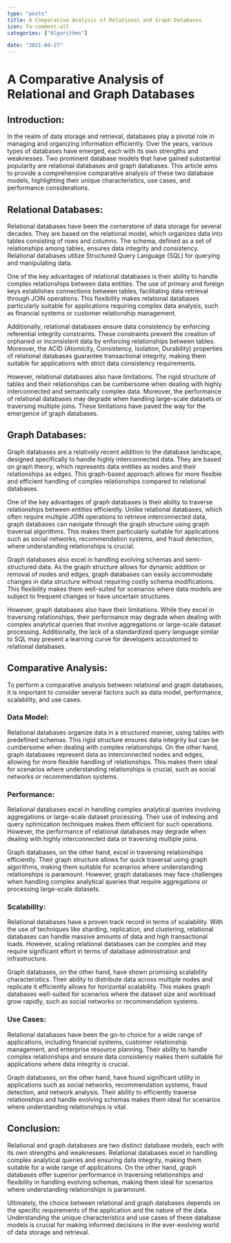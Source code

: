```yaml
---
type: "posts"
title: A Comparative Analysis of Relational and Graph Databases
icon: fa-comment-alt
categories: ["Algorithms"]

date: "2021-04-27"
---
```




# A Comparative Analysis of Relational and Graph Databases

## Introduction:

In the realm of data storage and retrieval, databases play a pivotal role in managing and organizing information efficiently. Over the years, various types of databases have emerged, each with its own strengths and weaknesses. Two prominent database models that have gained substantial popularity are relational databases and graph databases. This article aims to provide a comprehensive comparative analysis of these two database models, highlighting their unique characteristics, use cases, and performance considerations.

## Relational Databases:

Relational databases have been the cornerstone of data storage for several decades. They are based on the relational model, which organizes data into tables consisting of rows and columns. The schema, defined as a set of relationships among tables, ensures data integrity and consistency. Relational databases utilize Structured Query Language (SQL) for querying and manipulating data.

One of the key advantages of relational databases is their ability to handle complex relationships between data entities. The use of primary and foreign keys establishes connections between tables, facilitating data retrieval through JOIN operations. This flexibility makes relational databases particularly suitable for applications requiring complex data analysis, such as financial systems or customer relationship management.

Additionally, relational databases ensure data consistency by enforcing referential integrity constraints. These constraints prevent the creation of orphaned or inconsistent data by enforcing relationships between tables. Moreover, the ACID (Atomicity, Consistency, Isolation, Durability) properties of relational databases guarantee transactional integrity, making them suitable for applications with strict data consistency requirements.

However, relational databases also have limitations. The rigid structure of tables and their relationships can be cumbersome when dealing with highly interconnected and semantically complex data. Moreover, the performance of relational databases may degrade when handling large-scale datasets or traversing multiple joins. These limitations have paved the way for the emergence of graph databases.

## Graph Databases:

Graph databases are a relatively recent addition to the database landscape, designed specifically to handle highly interconnected data. They are based on graph theory, which represents data entities as nodes and their relationships as edges. This graph-based approach allows for more flexible and efficient handling of complex relationships compared to relational databases.

One of the key advantages of graph databases is their ability to traverse relationships between entities efficiently. Unlike relational databases, which often require multiple JOIN operations to retrieve interconnected data, graph databases can navigate through the graph structure using graph traversal algorithms. This makes them particularly suitable for applications such as social networks, recommendation systems, and fraud detection, where understanding relationships is crucial.

Graph databases also excel in handling evolving schemas and semi-structured data. As the graph structure allows for dynamic addition or removal of nodes and edges, graph databases can easily accommodate changes in data structure without requiring costly schema modifications. This flexibility makes them well-suited for scenarios where data models are subject to frequent changes or have uncertain structures.

However, graph databases also have their limitations. While they excel in traversing relationships, their performance may degrade when dealing with complex analytical queries that involve aggregations or large-scale dataset processing. Additionally, the lack of a standardized query language similar to SQL may present a learning curve for developers accustomed to relational databases.

## Comparative Analysis:

To perform a comparative analysis between relational and graph databases, it is important to consider several factors such as data model, performance, scalability, and use cases.

### Data Model:

Relational databases organize data in a structured manner, using tables with predefined schemas. This rigid structure ensures data integrity but can be cumbersome when dealing with complex relationships. On the other hand, graph databases represent data as interconnected nodes and edges, allowing for more flexible handling of relationships. This makes them ideal for scenarios where understanding relationships is crucial, such as social networks or recommendation systems.

### Performance:

Relational databases excel in handling complex analytical queries involving aggregations or large-scale dataset processing. Their use of indexing and query optimization techniques makes them efficient for such operations. However, the performance of relational databases may degrade when dealing with highly interconnected data or traversing multiple joins.

Graph databases, on the other hand, excel in traversing relationships efficiently. Their graph structure allows for quick traversal using graph algorithms, making them suitable for scenarios where understanding relationships is paramount. However, graph databases may face challenges when handling complex analytical queries that require aggregations or processing large-scale datasets.

### Scalability:

Relational databases have a proven track record in terms of scalability. With the use of techniques like sharding, replication, and clustering, relational databases can handle massive amounts of data and high transactional loads. However, scaling relational databases can be complex and may require significant effort in terms of database administration and infrastructure.

Graph databases, on the other hand, have shown promising scalability characteristics. Their ability to distribute data across multiple nodes and replicate it efficiently allows for horizontal scalability. This makes graph databases well-suited for scenarios where the dataset size and workload grow rapidly, such as social networks or recommendation systems.

### Use Cases:

Relational databases have been the go-to choice for a wide range of applications, including financial systems, customer relationship management, and enterprise resource planning. Their ability to handle complex relationships and ensure data consistency makes them suitable for applications where data integrity is crucial.

Graph databases, on the other hand, have found significant utility in applications such as social networks, recommendation systems, fraud detection, and network analysis. Their ability to efficiently traverse relationships and handle evolving schemas makes them ideal for scenarios where understanding relationships is vital.

## Conclusion:

Relational and graph databases are two distinct database models, each with its own strengths and weaknesses. Relational databases excel in handling complex analytical queries and ensuring data integrity, making them suitable for a wide range of applications. On the other hand, graph databases offer superior performance in traversing relationships and flexibility in handling evolving schemas, making them ideal for scenarios where understanding relationships is paramount.

Ultimately, the choice between relational and graph databases depends on the specific requirements of the application and the nature of the data. Understanding the unique characteristics and use cases of these database models is crucial for making informed decisions in the ever-evolving world of data storage and retrieval.